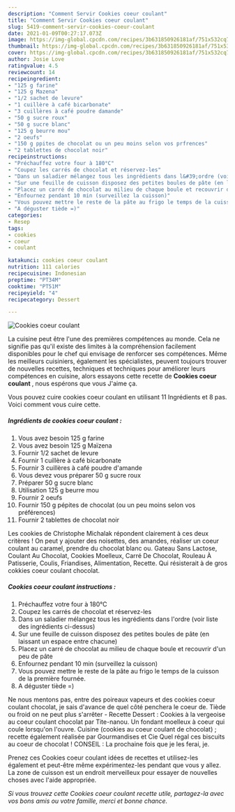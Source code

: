 ```yaml
---
description: "Comment Servir Cookies coeur coulant"
title: "Comment Servir Cookies coeur coulant"
slug: 5419-comment-servir-cookies-coeur-coulant
date: 2021-01-09T00:27:17.073Z
image: https://img-global.cpcdn.com/recipes/3b631850926181af/751x532cq70/cookies-coeur-coulant-photo-principale-de-la-recette.jpg
thumbnail: https://img-global.cpcdn.com/recipes/3b631850926181af/751x532cq70/cookies-coeur-coulant-photo-principale-de-la-recette.jpg
cover: https://img-global.cpcdn.com/recipes/3b631850926181af/751x532cq70/cookies-coeur-coulant-photo-principale-de-la-recette.jpg
author: Josie Love
ratingvalue: 4.5
reviewcount: 14
recipeingredient:
- "125 g farine"
- "125 g Mazena"
- "1/2 sachet de levure"
- "1 cuillère à café bicarbonate"
- "3 cuillères à café poudre damande"
- "50 g sucre roux"
- "50 g sucre blanc"
- "125 g beurre mou"
- "2 oeufs"
- "150 g ppites de chocolat ou un peu moins selon vos prfrences"
- "2 tablettes de chocolat noir"
recipeinstructions:
- "Préchauffez votre four à 180°C"
- "Coupez les carrés de chocolat et réservez-les"
- "Dans un saladier mélangez tous les ingrédients dans l&#39;ordre (voir liste des ingrédients ci-dessus)"
- "Sur une feuille de cuisson disposez des petites boules de pâte (en laissant un espace entre chacune)"
- "Placez un carré de chocolat au milieu de chaque boule et recouvrir d&#39;un peu de pâte"
- "Enfournez pendant 10 min (surveillez la cuisson)"
- "Vous pouvez mettre le reste de la pâte au frigo le temps de la cuisson de la première fournée."
- "A déguster tiède =)"
categories:
- Resep
tags:
- cookies
- coeur
- coulant

katakunci: cookies coeur coulant 
nutrition: 111 calories
recipecuisine: Indonesian
preptime: "PT34M"
cooktime: "PT51M"
recipeyield: "4"
recipecategory: Dessert

---
```



![Cookies coeur coulant](https://img-global.cpcdn.com/recipes/3b631850926181af/751x532cq70/cookies-coeur-coulant-photo-principale-de-la-recette.jpg)

La cuisine peut être l'une des premières compétences au monde. Cela ne signifie pas qu'il existe des limites à la compréhension facilement disponibles pour le chef qui envisage de renforcer ses compétences. Même les meilleurs cuisiniers, également les spécialistes, peuvent toujours trouver de nouvelles recettes, techniques et techniques pour améliorer leurs compétences en cuisine, alors essayons cette recette de <strong> Cookies coeur coulant </strong>, nous espérons que vous J'aime ça.

<!--inarticleads1-->

Vous pouvez cuire cookies coeur coulant en utilisant 11 Ingrédients et 8 pas. Voici comment vous cuire cette.

##### Ingrédients de cookies coeur coulant :

1. Vous avez besoin 125 g farine
1. Vous avez besoin 125 g Maïzena
1. Fournir 1/2 sachet de levure
1. Fournir 1 cuillère à café bicarbonate
1. Fournir 3 cuillères à café poudre d&#39;amande
1. Vous devez vous préparer 50 g sucre roux
1. Préparer 50 g sucre blanc
1. Utilisation 125 g beurre mou
1. Fournir 2 oeufs
1. Fournir 150 g pépites de chocolat (ou un peu moins selon vos préférences)
1. Fournir 2 tablettes de chocolat noir


Les cookies de Christophe Michalak répondent clairement à ces deux critères ! On peut y ajouter des noisettes, des amandes, réaliser un coeur coulant au caramel, prendre du chocolat blanc ou. Gateau Sans Lactose, Coulant Au Chocolat, Cookies Moelleux, Carré De Chocolat, Rouleau À Patisserie, Coulis, Friandises, Alimentation, Recette. Qui résisterait à de gros cokkies coeur coulant chocolat. 

<!--inarticleads2-->

##### Cookies coeur coulant instructions :

1. Préchauffez votre four à 180°C
1. Coupez les carrés de chocolat et réservez-les
1. Dans un saladier mélangez tous les ingrédients dans l&#39;ordre (voir liste des ingrédients ci-dessus)
1. Sur une feuille de cuisson disposez des petites boules de pâte (en laissant un espace entre chacune)
1. Placez un carré de chocolat au milieu de chaque boule et recouvrir d&#39;un peu de pâte
1. Enfournez pendant 10 min (surveillez la cuisson)
1. Vous pouvez mettre le reste de la pâte au frigo le temps de la cuisson de la première fournée.
1. A déguster tiède =)


Ne nous mentons pas, entre des poireaux vapeurs et des cookies coeur coulant chocolat, je sais d&#39;avance de quel côté penchera le coeur de. Tiède ou froid on ne peut plus s&#39;arrêter - Recette Dessert : Cookies à la vergeoise au coeur coulant chocolat par Tite-nanou. Un fondant moelleux à coeur qui coule lorsqu&#39;on l&#39;ouvre. Cuisine (cookies au coeur coulant de chocolat) ; recette également réalisée par Gourmandises et Cie Quel régal ces biscuits au coeur de chocolat ! CONSEIL : La prochaine fois que je les ferai, je. 

<!--inarticleads1-->

<p>
Prenez ces Cookies coeur coulant idées de recettes et utilisez-les également et peut-être même expérimentez-les pendant que vous y allez. La zone de cuisson est un endroit merveilleux pour essayer de nouvelles choses avec l'aide appropriée.
</p>

<p>
<i>Si vous trouvez cette Cookies coeur coulant recette utile, partagez-la avec vos bons amis ou votre famille, merci et bonne chance.</i>
</p>
